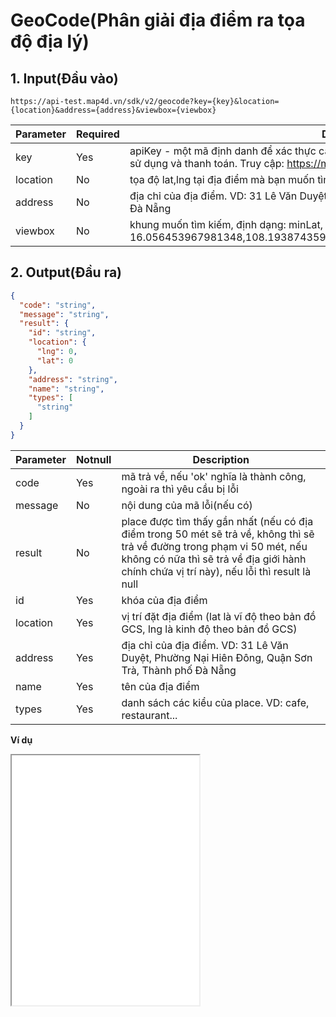 
#  GeoCode(Phân giải địa điểm ra tọa độ địa lý)
## 1. Input(Đầu vào)
```
https://api-test.map4d.vn/sdk/v2/geocode?key={key}&location={location}&address={address}&viewbox={viewbox}
```
| Parameter |Required| Description                                                                                           |
|-----------|--------|-------------------------------------------------------------------------------------------------------|
| key       |Yes     | apiKey - một mã định danh để xác thực các yêu cầu liên quan đến projects dùng trong việc sử dụng và thanh toán. Truy cập: https://map.map4d.vn/user/access-key/add để tạo key|
| location  |No      | tọa độ lat,lng tại địa điểm mà bạn muốn tìm, VD: 16.036505,108.218186                                                                       |
| address   |No      | địa chỉ của địa điểm. VD: 31 Lê Văn Duyệt, Phường Nại Hiên Đông, Quận Sơn Trà, Thành phố Đà Nẵng                                      |
| viewbox   |No      | khung muốn tìm kiếm, định dạng: minLat, minLng, maxLat, maxLng. VD: 16.056453967981348,108.19387435913086,16.093031550262133,108.25927734375                                |

## 2. Output(Đầu ra)
```json
{
  "code": "string",
  "message": "string",
  "result": {
    "id": "string",
    "location": {
      "lng": 0,
      "lat": 0
    },
    "address": "string",
    "name": "string",
    "types": [
      "string"
    ]
  }
}
```
| Parameter |Notnull| Description                                                                                           |
|-----------|-------|-------------------------------------------------------------------------------------------------------|
| code      |Yes    | mã trả về, nếu 'ok' nghĩa là thành công, ngoài ra thì yêu cầu bị lỗi                               |
| message   |No     | nội dung của mã lỗi(nếu có)                                                                        |
| result    |No     | place được tìm thấy gần nhất (nếu có địa điểm trong 50 mét sẽ trả về, không thì sẽ trả về đường trong phạm vi 50 mét, nếu không có nữa thì sẽ trả về địa giới hành chính chứa vị trí này), nếu lỗi thì result là null|
| id        |Yes    | khóa của địa điểm                                                                                  |
| location  |Yes    | vị trí đặt địa điểm (lat là vĩ độ theo bản đồ GCS, lng là kinh độ theo bản đồ GCS)                     |
| address   |Yes    | địa chỉ của địa điểm. VD: 31 Lê Văn Duyệt, Phường Nại Hiên Đông, Quận Sơn Trà, Thành phố Đà Nẵng      |
| name      |Yes    | tên của địa điểm                                                                                      |
| types     |Yes    | danh sách các kiểu của place. VD: cafe, restaurant...

**Ví dụ**
<iframe src="./examples/test_sdk/geocode_v2.html" height = "400px"> </iframe>